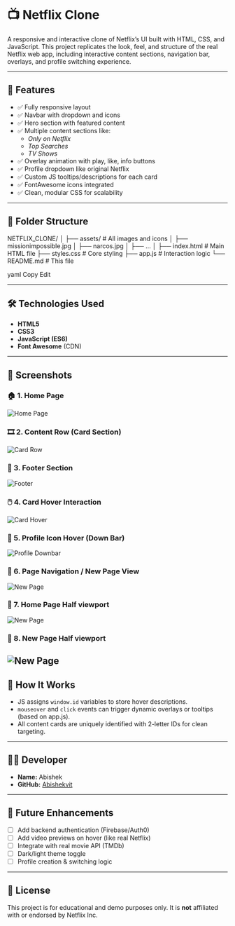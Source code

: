 # 📺 Netflix Clone

A responsive and interactive clone of Netflix’s UI built with HTML, CSS, and JavaScript. This project replicates the look, feel, and structure of the real Netflix web app, including interactive content sections, navigation bar, overlays, and profile switching experience.

---

## 🚀 Features

- ✅ Fully responsive layout
- ✅ Navbar with dropdown and icons
- ✅ Hero section with featured content
- ✅ Multiple content sections like:
  - *Only on Netflix*
  - *Top Searches*
  - *TV Shows*
- ✅ Overlay animation with play, like, info buttons
- ✅ Profile dropdown like original Netflix
- ✅ Custom JS tooltips/descriptions for each card
- ✅ FontAwesome icons integrated
- ✅ Clean, modular CSS for scalability

---

## 📁 Folder Structure

NETFLIX_CLONE/
│
├── assets/ # All images and icons
│ ├── missionimpossible.jpg
│ ├── narcos.jpg
│ ├── ...
│
├── index.html # Main HTML file
├── styles.css # Core styling
├── app.js # Interaction logic
└── README.md # This file

yaml
Copy
Edit

---

## 🛠️ Technologies Used

- **HTML5**  
- **CSS3**  
- **JavaScript (ES6)**  
- **Font Awesome** (CDN)

---

## 📸 Screenshots

### 🏠 1. Home Page
![Home Page](assets/one.png)

### 🎞️ 2. Content Row (Card Section)
![Card Row](assets/two.png)

### 📩 3. Footer Section
![Footer](assets/three.png)

### 🖱️ 4. Card Hover Interaction
![Card Hover](assets/four.png)

### 👤 5. Profile Icon Hover (Down Bar)
![Profile Downbar](assets/five.png)

### 📄 6. Page Navigation / New Page View
![New Page](assets/six.png)

### 📄 7. Home Page Half viewport
![New Page](assets/seven.png)

### 📄 8. New Page Half viewport
![New Page](assets/eight.png)
---

## 🧠 How It Works

- JS assigns `window.id` variables to store hover descriptions.
- `mouseover` and `click` events can trigger dynamic overlays or tooltips (based on app.js).
- All content cards are uniquely identified with 2-letter IDs for clean targeting.

---

## 🧑‍💻 Developer

- **Name:** Abishek  
- **GitHub:** [Abishekvit](https://github.com/Abishekvit)

---

## 📌 Future Enhancements

- [ ] Add backend authentication (Firebase/Auth0)
- [ ] Add video previews on hover (like real Netflix)
- [ ] Integrate with real movie API (TMDb)
- [ ] Dark/light theme toggle
- [ ] Profile creation & switching logic

---

## 📃 License

This project is for educational and demo purposes only. It is **not** affiliated with or endorsed by Netflix Inc.
